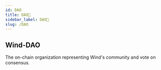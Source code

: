 ```yaml
---
id: DAO
title: DAO🐧
sidebar_label: DAO🐧
slug: /DAO
---
```


## Wind-DAO 

The on-chain organization representing Wind's community and vote on consensus.